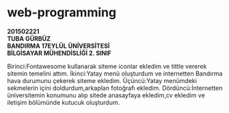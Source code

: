 # web-programming
**201502221 <br>TUBA GÜRBÜZ <br>  BANDIRMA 17EYLÜL ÜNİVERSİTESİ <br> BİLGİSAYAR MÜHENDİSLİĞİ  2. SINIF**

Birinci:Fontawesome kullanarak siteme iconlar ekledim ve tittle vererek sitemin temelini attım.
İkinci:Yatay menü oluşturdum ve internetten Bandırma hava durumunu çekerek siteme ekledim.
Üçüncü:Yatay menümdeki sekmelerin içini doldurdum,arkaplan fotoğrafı ekledim.
Dördüncü:İnternetten üniversitemin konumunu alıp sitede anasayfaya ekledim,cv ekledim ve iletişim bölümünde kutucuk oluşturdum.
